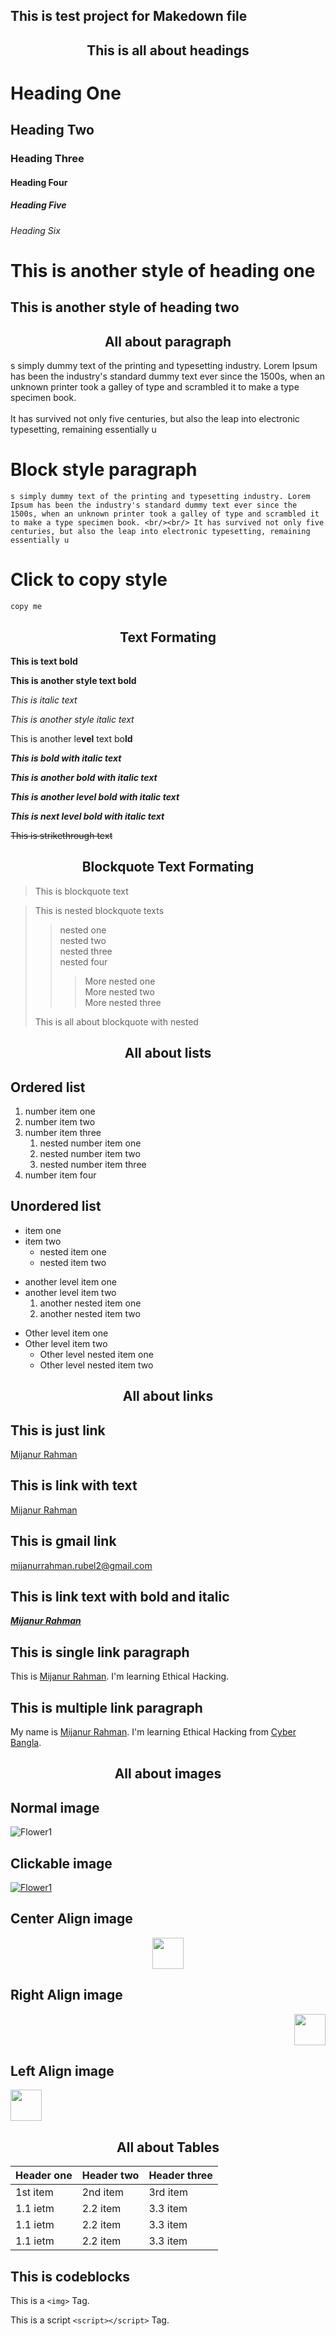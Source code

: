 ## This is test project for Makedown file

<h2 align='center'>This is all about headings</h2>

# Heading One
## Heading Two
### Heading Three
#### Heading Four
##### Heading Five
###### Heading Six

This is another style of heading one
====================================

This is another style of heading two
------------------------------------

<h2 align='center'> All about paragraph</h2>

<p>s simply dummy text of the printing and typesetting industry. Lorem Ipsum has been the industry's standard dummy text ever since the 1500s, when an unknown printer took a galley of type and scrambled it to make a type specimen book. <br/><br/> It has survived not only five centuries, but also the leap into electronic typesetting, remaining essentially u</p>


# Block style paragraph
    s simply dummy text of the printing and typesetting industry. Lorem Ipsum has been the industry's standard dummy text ever since the 1500s, when an unknown printer took a galley of type and scrambled it to make a type specimen book. <br/><br/> It has survived not only five centuries, but also the leap into electronic typesetting, remaining essentially u

# Click to copy style
    copy me


<h2 align='center'>Text Formating</h2>

**This is text bold**

__This is another style text bold__



*This is italic text*

_This is another style italic text_

This is another le**vel** text bo**ld**

***This is bold with italic text***

___This is another bold with italic text___

*__This is another level bold with italic text__*

_**This is next level bold with italic text**_

~~This is strikethrough text~~

<h2 align='center'>Blockquote Text Formating</h2>

> This is blockquote text

> This is nested blockquote texts
>
>>nested one<br/>
>>nested two<br/>
>>nested three<br/>
>>nested four<br/>
>>>More nested one<br/>
>>>More nested two<br/>
>>>More nested three<br/>
>
>This is all about blockquote with nested

<h2 align='center'>All about lists</h2>

## Ordered list

1. number item one
2. number item two
3. number item three
    1. nested number item one
    2. nested number item two
    3. nested number item three
4. number item four

## Unordered list

- item one
- item two
    - nested item one
    - nested item two

* another level item one
* another level item two
    1. another nested item one
    2. another nested item two

+ Other level item one
+ Other level item two
    + Other level nested item one
    + Other level nested item two

<h2 align='center'>All about links</h2>

## This is just link
[Mijanur Rahman](https://www.facebook.com/freelancermijan0)

## This is link with text
[Mijanur Rahman](https://www.facebook.com/freelancermijan0 "My Facebook Profile link")

## This is gmail link
<mijanurrahman.rubel2@gmail.com>

## This is link text with bold and italic
**_[Mijanur Rahman](https://www.facebook.com/freelancermijan0 "My Facebook Profile link")_**

## This is single link paragraph
This is [Mijanur Rahman](https://www.facebook.com/freelancermijan0). I'm learning Ethical Hacking.

## This is multiple link paragraph
My name is [Mijanur Rahman][1]. I'm learning Ethical Hacking from [Cyber Bangla][2].

[1]: <https://www.facebook.com/freelancermijan0> "My Facebook Link"
[2]: <https://academy.cyberbangla.org> "Cyber Bangla website link"

<h2 align='center'>All about images</h2>

## Normal image
![Flower1](images/1.jpeg "Flower 1")

## Clickable image
[![Flower1](images/1.jpeg "Clickable Flower 1")](https://images.unsplash.com/photo-1604085572504-a392ddf0d86a?ixlib=rb-1.2.1&ixid=MnwxMjA3fDB8MHxzZWFyY2h8MXx8b3JhbmdlJTIwZmxvd2VyfGVufDB8fDB8fA%3D%3D&w=1000&q=80 "link of this flower")

## Center Align image
<p align='center'><img src='images/fb-icon.png' width='50' ></p>

## Right Align image
<p align='right'><img src='images/fb-icon.png' width='50' ></p>

## Left Align image
<p align='Left'><img src='images/fb-icon.png' width='50' ></p>

<h2 align='center'>All about Tables</h2>

Header one | Header two | Header three
---------- | ---------- | ------------
1st item | 2nd item | 3rd item
1.1 ietm | 2.2 item | 3.3 item
1.1 ietm | 2.2 item | 3.3 item
1.1 ietm | 2.2 item | 3.3 item

## This is codeblocks
This is a `<img>` Tag.

This is a script `<script></script>` Tag.
